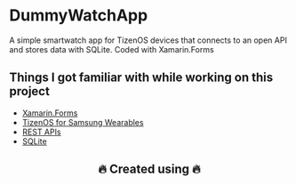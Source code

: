 # DummyWatchApp
A simple smartwatch app for TizenOS devices that connects to an open API and stores data with SQLite. Coded with Xamarin.Forms

## Things I got familiar with while working on this project
* [Xamarin.Forms](https://docs.microsoft.com/en-us/xamarin/xamarin-forms/)
* [TizenOS for Samsung Wearables](https://www.tizen.org/ko?langredirect=1)
* [REST APIs](https://www.redhat.com/en/topics/api/what-is-a-rest-api)
* [SQLite](https://www.sqlite.org/index.html)

<h2 align="center">🔥 Created using 🔥</h2>
